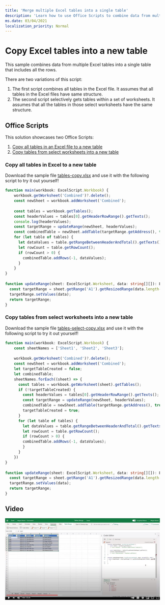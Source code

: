 ```yaml
---
title: 'Merge multiple Excel tables into a single table'
description: 'Learn how to use Office Scripts to combine data from multiple Excel tables into a single table.'
ms.date: 03/04/2021
localization_priority: Normal
---
```


# Copy Excel tables into a new table

This sample combines data from multiple Excel tables into a single table that includes all the rows.

There are two variations of this script:

1. The first script combines all tables in the Excel file. It assumes that all tables in the Excel files have same structure.
1. The second script selectively gets tables within a set of worksheets. It assumes that all the tables in those select worksheets have the same structure.

## Office Scripts

This solution showcases two Office Scripts:

1. [Copy all tables in an Excel file to a new table](#copy-all-tables-in-excel-to-a-new-table)
1. [Copy tables from select worksheets into a new table](#copy-tables-from-select-worksheets-into-a-new-table)

### Copy all tables in Excel to a new table

Download the sample file <a href="tables-copy.xlsx">tables-copy.xlsx</a> and use it with the following script to try it out yourself!

```TypeScript
function main(workbook: ExcelScript.Workbook) {
    workbook.getWorksheet('Combined')?.delete();
    const newSheet = workbook.addWorksheet('Combined');
    
    const tables = workbook.getTables();    
    const headerValues = tables[0].getHeaderRowRange().getTexts();
    console.log(headerValues);
    const targetRange = updateRange(newSheet, headerValues);
    const combinedTable = newSheet.addTable(targetRange.getAddress(), true);
    for (let table of tables) {      
      let dataValues = table.getRangeBetweenHeaderAndTotal().getTexts();
      let rowCount = table.getRowCount();
      if (rowCount > 0) {
        combinedTable.addRows(-1, dataValues);
      }
    }
}

function updateRange(sheet: ExcelScript.Worksheet, data: string[][]): ExcelScript.Range {
  const targetRange = sheet.getRange('A1').getResizedRange(data.length-1, data[0].length-1);
  targetRange.setValues(data);
  return targetRange;
}
```

### Copy tables from select worksheets into a new table

Download the sample file <a href="tables-select-copy.xlsx">tables-select-copy.xlsx</a> and use it with the following script to try it out yourself!

```TypeScript
function main(workbook: ExcelScript.Workbook) {
    const sheetNames = ['Sheet1', 'Sheet2', 'Sheet3'];
    
    workbook.getWorksheet('Combined')?.delete();
    const newSheet = workbook.addWorksheet('Combined');
    let targetTableCreated = false;
    let combinedTable;
    sheetNames.forEach((sheet) => {
      const tables = workbook.getWorksheet(sheet).getTables();
      if (!targetTableCreated) {
        const headerValues = tables[0].getHeaderRowRange().getTexts();
        const targetRange = updateRange(newSheet, headerValues);
        combinedTable = newSheet.addTable(targetRange.getAddress(), true);
        targetTableCreated = true;
      }      
      for (let table of tables) {
        let dataValues = table.getRangeBetweenHeaderAndTotal().getTexts();
        let rowCount = table.getRowCount();
        if (rowCount > 0) {
        combinedTable.addRows(-1, dataValues);
        }
      }
    })
}

function updateRange(sheet: ExcelScript.Worksheet, data: string[][]): ExcelScript.Range {
  const targetRange = sheet.getRange('A1').getResizedRange(data.length-1, data[0].length-1);
  targetRange.setValues(data);
  return targetRange;
}
```

## Video

[![Watch step-by-step video on how to combine data from multiple Excel tables into a single table](../../images/merge-tables-vid.jpg)](https://youtu.be/di-8JukK3Lc "Step-by-step video on how to combine data from multiple Excel tables into a single table")
